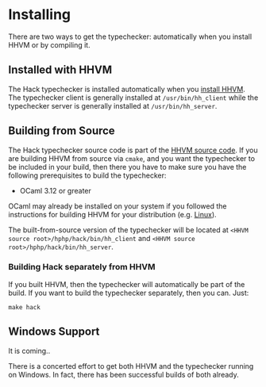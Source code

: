 # Installing

There are two ways to get the typechecker: automatically when you install HHVM or by compiling it.

## Installed with HHVM

The Hack typechecker is installed automatically when you [install HHVM](../../hhvm/installation/intro.md). The typechecker client is generally installed at `/usr/bin/hh_client` while the typechecker server is generally installed at `/usr/bin/hh_server`.

## Building from Source

The Hack typechecker source code is part of the [HHVM source code](https://github.com/facebook/hhvm/tree/master/hphp/hack). If you are building HHVM from source via `cmake`, and you want the typechecker to be included in your build, then there you have to make sure you have the following prerequisites to build the typechecker:

- OCaml 3.12 or greater

OCaml may already be installed on your system if you followed the instructions for building HHVM for your distribution (e.g. [Linux](../../hhvm/installation/linux/intro.md)).

The built-from-source version of the typechecker will be located at `<HHVM source root>/hphp/hack/bin/hh_client` and `<HHVM source root>/hphp/hack/bin/hh_server`.

### Building Hack separately from HHVM

If you built HHVM, then the typechecker will automatically be part of the build. If you want to build the typechecker separately, then you can. Just:

```
make hack
```

## Windows Support

It is coming..

There is a concerted effort to get both HHVM and the typechecker running on Windows. In fact, there has been successful builds of both already.

